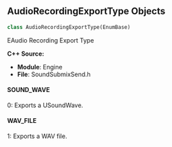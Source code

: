 ## AudioRecordingExportType Objects

```python
class AudioRecordingExportType(EnumBase)
```

EAudio Recording Export Type

**C++ Source:**

- **Module**: Engine
- **File**: SoundSubmixSend.h

<a id="unreal.AudioRecordingExportType.SOUND_WAVE"></a>

#### SOUND_WAVE

0: Exports a USoundWave.

<a id="unreal.AudioRecordingExportType.WAV_FILE"></a>

#### WAV_FILE

1: Exports a WAV file.

<a id="unreal.SendLevelControlMethod"></a>